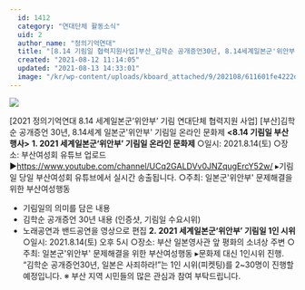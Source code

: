 ```yaml
---
  id: 1412
  category: "연대단체 활동소식"
  uid: 2
  author_name: "정의기억연대"
  title: "[8.14 기림일 협력지원사업]부산_김학순 공개증언30년, 8.14세계일본군'위안부' 기림일 온라인 문화제"
  created: "2021-08-12 11:14:05"
  updated: "2021-08-13 14:33:01"
  image: "/kr/wp-content/uploads/kboard_attached/9/202108/611601fe4222d2405074.jpg"
---
```

![](/kr/wp-content/uploads/kboard_attached/9/202108/611601fe4222d2405074.jpg)

\[2021 정의기억연대 8.14 세계일본군‘위안부’ 기림 연대단체 협력지원 사업\]
\[부산\]김학순 공개증언 30년, 8.14세계 일본군'위안부' 기림일 온라인 문화제
**<8.14 기림일 부산행사>**
**1\. 2021 세계일본군‘위안부’ 기림일 온라인 문화제**
○일시: 2021.8.14(토) 
○장소: 부산여성회 유튜브 업로드 ▶https://www.youtube.com/channel/UCq2GALDVv0JNZqugErcY52w/
▸기림일 당일 부산여성회 유튜브에서 실시간 송출됩니다.
○주최: 일본군'위안부' 문제해결을 위한 부산여성행동
- 기림일의 의미를 담은 내용
- 김학순 공개증언 30년 내용 (인증샷, 기림일 수요시위)
- 노래공연과 밴드공연을 영상으로 편집
**2. 2021 세계일본군‘위안부’ 기림일 1인 시위**
○일시: 2021.8.14(토) 오후 5시
○장소: 부산 일본영사관 앞 평화의 소녀상 주변
○주최: 일본군'위안부' 문제해결을 위한 부산여성행동
▸문화제 대신 1인시위 진행.
“김학순 공개증언30년, 일본은 사죄하라!”는 1인 시위(피켓팅)를 2~30명이 진행할 예정입니다.
※ 부산 지역 시민들의 많은 관심과 참여 부탁드립니다.
